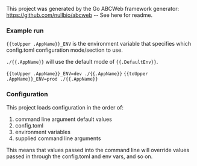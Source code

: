 This project was generated by the Go ABCWeb framework generator: 
https://github.com/nullbio/abcweb -- See here for readme.

### Example run 

`{{toUpper .AppName}}_ENV` is the environment variable that specifies which
config.toml configuration mode/section to use.

`./{{.AppName}}` will use the default mode of `{{.DefaultEnv}}`.

`{{toUpper .AppName}}_ENV=dev ./{{.AppName}}`
`{{toUpper .AppName}}_ENV=prod ./{{.AppName}}`

### Configuration

This project loads configuration in the order of:

1. command line argument default values
2. config.toml
3. environment variables
4. supplied command line arguments

This means that values passed into the command line will
override values passed in through the config.toml and env vars, and so on.

